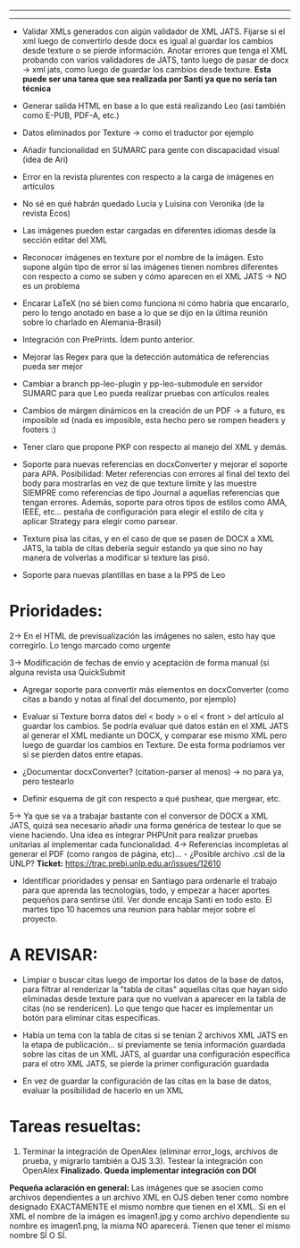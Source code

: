 
---
---

- Validar XMLs generados con algún validador de XML JATS. Fijarse si el xml luego de convertirlo desde docx es igual al guardar los cambios desde texture o se pierde información. Anotar errores que tenga el XML probando con varios validadores de JATS, tanto luego de pasar de docx -> xml jats, como luego de guardar los cambios desde texture. **Esta puede ser una tarea que sea realizada por Santi ya que no sería tan técnica**
  
- Generar salida HTML en base a lo que está realizando Leo (asi también como E-PUB, PDF-A, etc.)

- Datos eliminados por Texture -> como el traductor por ejemplo

- Añadir funcionalidad en SUMARC para gente con discapacidad visual (idea de Ari)

- Error en la revista plurentes con respecto a la carga de imágenes en artículos

- No sé en qué habrán quedado Lucía y Luisina con Veronika (de la revista Ecos) 

- Las imágenes pueden estar cargadas en diferentes idiomas desde la sección editar del XML

- Reconocer imágenes en texture por el nombre de la imágen. Esto supone algún tipo de error si las imágenes tienen nombres diferentes con respecto a como se suben y cómo aparecen en el XML JATS -> NO es un problema

-  Encarar LaTeX (no sé bien como funciona ni cómo habría que encararlo, pero lo tengo anotado en base a lo que se dijo en la última reunión sobre lo charlado en Alemania-Brasil)

- Integración con PrePrints. Ídem punto anterior.

- Mejorar las Regex para que la detección automática de referencias pueda ser mejor

- Cambiar a branch pp-leo-plugin y pp-leo-submodule en servidor SUMARC para que Leo pueda realizar pruebas con artículos reales

- Cambios de márgen dinámicos en la creación de un PDF -> a futuro, es imposible xd (nada es imposible, esta hecho pero se rompen headers y footers :)

- Tener claro que propone PKP con respecto al manejo del XML y demás.

- Soporte para nuevas referencias en docxConverter y mejorar el soporte para APA. Posibilidad: Meter referencias con errores al final del texto del body para mostrarlas en vez de que texture limite y las muestre SIEMPRE como referencias de tipo Journal a aquellas referencias que tengan errores. Además, soporte para otros tipos de estilos como AMA, IEEE, etc... pestaña de configuración para elegir el estilo de cita y aplicar Strategy para elegir como parsear.

- Texture pisa las citas, y en el caso de que se pasen de DOCX a XML JATS, la tabla de citas debería seguir estando ya que sino no hay manera de volverlas a modificar si texture las pisó. 

- Soporte para nuevas plantillas en base a la PPS de Leo

# Prioridades:

2-> En el HTML de previsualización las imágenes no salen, esto hay que corregirlo. Lo tengo marcado como urgente 

3-> Modificación de fechas de envío y aceptación de forma manual (si alguna revista usa QuickSubmit

-  Agregar soporte para convertir más elementos en docxConverter (como citas a bando y notas al final del documento, por ejemplo)

- Evaluar si Texture borra datos del < body > o el < front > del artículo al guardar los cambios. Se podría evaluar qué datos están en el XML JATS al generar el XML mediante un DOCX, y comparar ese mismo XML pero luego de guardar los cambios en Texture. De esta forma podríamos ver si se pierden datos entre etapas.

- ¿Documentar docxConverter? (citation-parser al menos) -> no para ya, pero testearlo

- Definir esquema de git con respecto a qué pushear, que mergear, etc.

5-> Ya que se va a trabajar bastante con el conversor de DOCX a XML JATS, quizá sea necesario añadir una forma genérica de testear lo que se viene haciendo. Una idea es integrar PHPUnit para realizar pruebas unitarias al implementar cada funcionalidad.
4-> Referencias incompletas al generar el PDF (como rangos de página, etc)... - ¿Posible archivo .csl de la UNLP? **Ticket:** https://trac.prebi.unlp.edu.ar/issues/12610 

- Identificar prioridades y pensar en Santiago para ordenarle el trabajo para que aprenda las tecnologías, todo, y empezar a hacer aportes pequeños para sentirse útil. Ver donde encaja Santi en todo esto. El martes tipo 10 hacemos una reunion para hablar mejor sobre el proyecto.

# A REVISAR:

-  Limpiar o buscar citas luego de importar los datos de la base de datos, para filtrar al renderizar la "tabla de citas" aquellas citas que hayan sido eliminadas desde texture para que no vuelvan a aparecer en la tabla de citas (no se rendericen). Lo que tengo que hacer es implementar un botón para eliminar citas específicas.

-  Había un tema con la tabla de citas si se tenían 2 archivos XML JATS en la etapa de publicación... si previamente se tenía información guardada sobre las citas de un XML JATS, al guardar una configuración específica para el otro XML JATS, se pierde la primer configuración guardada

- En vez de guardar la configuración de las citas en la base de datos, evaluar la posibilidad de hacerlo en un XML

# Tareas resueltas:

1) Terminar la integración de OpenAlex (eliminar error_logs, archivos de prueba, y migrarlo también a OJS 3.3). Testear la integración con OpenAlex 
   **Finalizado. Queda implementar integración con DOI**

**Pequeña aclaración en general:** Las imágenes que se asocien como archivos dependientes a un archivo XML en OJS deben tener como nombre designado EXACTAMENTE el mismo nombre que tienen en el XML. Si en el XML el nombre de la imágen es imagen1.jpg y como archivo dependiente su nombre es imagen1.png, la misma NO aparecerá. Tienen que tener el mismo nombre SÍ O SÍ.